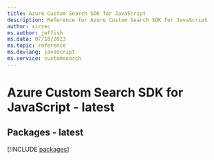 ```yaml
---
title: Azure Custom Search SDK for JavaScript
description: Reference for Azure Custom Search SDK for JavaScript
author: xirzec
ms.author: jeffish
ms.data: 07/18/2023
ms.topic: reference
ms.devlang: javascript
ms.service: customsearch
---
```

# Azure Custom Search SDK for JavaScript - latest
## Packages - latest
[!INCLUDE [packages](custom-search-index.md)]